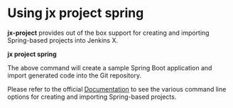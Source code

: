 # Using jx project spring

**jx-project** provides out of the box support for creating and importing Spring-based projects into Jenkins X.

**jx project spring**

The above command will create a sample Spring Boot application and import generated code into the Git repository.

Please refer to the official [Documentation](https://jenkins-x.io/v3/develop/reference/jx/project/spring/) to see the various command line options for creating and importing Spring-based projects.
